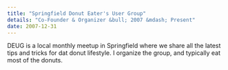 ```yaml
---
title: "Springfield Donut Eater's User Group"
details: "Co-Founder & Organizer &bull; 2007 &mdash; Present"
date: 2007-12-31
---
```

DEUG is a local monthly meetup in Springfield where we share all the latest tips and tricks for dat donut lifestyle.
I organize the group, and typically eat most of the donuts.
